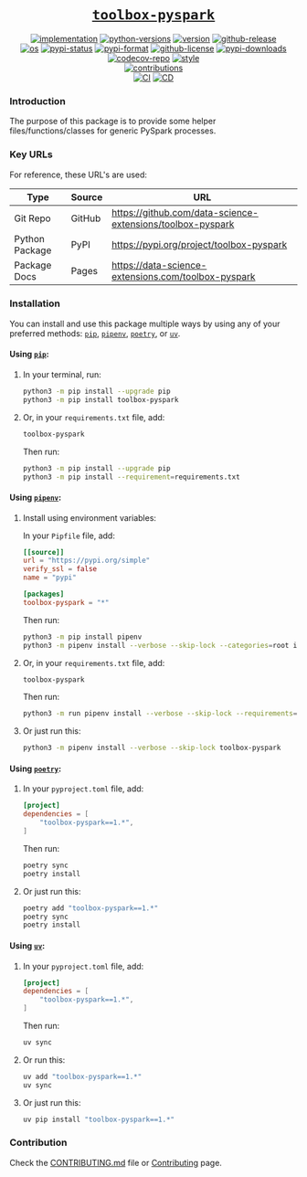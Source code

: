 <h1 align="center"><u><code>toolbox-pyspark</code></u></h1>

<p align="center">
<a href="https://pypi.org/project/toolbox-pyspark">
    <img src="https://img.shields.io/pypi/implementation/toolbox-pyspark?logo=pypi&logoColor=ffde57" alt="implementation"></a>
<a href="https://pypi.org/project/toolbox-pyspark">
    <img src="https://img.shields.io/pypi/pyversions/toolbox-pyspark?logo=python&logoColor=ffde57" alt="python-versions"></a>
<a href="https://pypi.org/project/toolbox-pyspark">
    <img src="https://img.shields.io/pypi/v/toolbox-pyspark?label=version&logo=pypi&logoColor=ffde57&color=blue" alt="version"></a>
<a href="https://github.com/data-science-extensions/toolbox-pyspark/releases">
    <img src="https://img.shields.io/github/v/release/data-science-extensions/toolbox-pyspark?logo=github" alt="github-release"></a>
<br>
<a href="https://github.com/data-science-extensions/toolbox-pyspark/actions/workflows/ci.yml">
    <img src="https://img.shields.io/static/v1?label=os&message=ubuntu+|+macos+|+windows&color=blue&logo=ubuntu&logoColor=green" alt="os"></a>
<a href="https://pypi.org/project/toolbox-pyspark">
    <img src="https://img.shields.io/pypi/status/toolbox-pyspark?color=green" alt="pypi-status"></a>
<a href="https://pypi.org/project/toolbox-pyspark">
    <img src="https://img.shields.io/pypi/format/toolbox-pyspark?color=green" alt="pypi-format"></a>
<a href="https://github.com/data-science-extensions/toolbox-pyspark/blob/main/LICENSE">
    <img src="https://img.shields.io/github/license/data-science-extensions/toolbox-pyspark?color=green" alt="github-license"></a>
<a href="https://piptrends.com/package/toolbox-pyspark">
    <img src="https://img.shields.io/pypi/dm/toolbox-pyspark?color=green" alt="pypi-downloads"></a>
<a href="https://codecov.io/gh/data-science-extensions/toolbox-pyspark">
    <img src="https://codecov.io/gh/data-science-extensions/toolbox-pyspark/graph/badge.svg" alt="codecov-repo"></a>
<a href="https://github.com/psf/black">
    <img src="https://img.shields.io/static/v1?label=style&message=black&color=black&logo=windows-terminal&logoColor=white" alt="style"></a>
<br>
<a href="https://github.com/data-science-extensions/toolbox-pyspark">
    <img src="https://img.shields.io/badge/contributions-welcome-brightgreen.svg?style=flat" alt="contributions"></a>
<br>
<a href="https://github.com/data-science-extensions/toolbox-pyspark/actions/workflows/ci.yml">
    <img src="https://github.com/data-science-extensions/toolbox-pyspark/actions/workflows/ci.yml/badge.svg?event=pull_request" alt="CI"></a>
<a href="https://github.com/data-science-extensions/toolbox-pyspark/actions/workflows/cd.yml">
    <img src="https://github.com/data-science-extensions/toolbox-pyspark/actions/workflows/cd.yml/badge.svg?event=release" alt="CD"></a>
</p>

### Introduction

The purpose of this package is to provide some helper files/functions/classes for generic PySpark processes.


### Key URLs

For reference, these URL's are used:

| Type | Source | URL |
|---|---|---|
| Git Repo | GitHub | https://github.com/data-science-extensions/toolbox-pyspark |
| Python Package | PyPI | https://pypi.org/project/toolbox-pyspark |
| Package Docs | Pages | https://data-science-extensions.com/toolbox-pyspark |


### Installation

You can install and use this package multiple ways by using any of your preferred methods: [`pip`][pip], [`pipenv`][pipenv], [`poetry`][poetry], or [`uv`][uv].


#### Using [`pip`][pip]:

1. In your terminal, run:

    ```sh
    python3 -m pip install --upgrade pip
    python3 -m pip install toolbox-pyspark
    ```

2. Or, in your `requirements.txt` file, add:

    ```txt
    toolbox-pyspark
    ```

    Then run:

    ```sh
    python3 -m pip install --upgrade pip
    python3 -m pip install --requirement=requirements.txt
    ```


#### Using [`pipenv`][pipenv]:

1. Install using environment variables:

    In your `Pipfile` file, add:

    ```toml
    [[source]]
    url = "https://pypi.org/simple"
    verify_ssl = false
    name = "pypi"

    [packages]
    toolbox-pyspark = "*"
    ```

    Then run:

    ```sh
    python3 -m pip install pipenv
    python3 -m pipenv install --verbose --skip-lock --categories=root index=pypi toolbox-pyspark
    ```

2. Or, in your `requirements.txt` file, add:

    ```sh
    toolbox-pyspark
    ```

    Then run:

    ```sh
    python3 -m run pipenv install --verbose --skip-lock --requirements=requirements.txt
    ```

3. Or just run this:

    ```sh
    python3 -m pipenv install --verbose --skip-lock toolbox-pyspark
    ```


#### Using [`poetry`][poetry]:

1. In your `pyproject.toml` file, add:

    ```toml
    [project]
    dependencies = [
        "toolbox-pyspark==1.*",
    ]
    ```

    Then run:

    ```sh
    poetry sync
    poetry install
    ```

2. Or just run this:

    ```sh
    poetry add "toolbox-pyspark==1.*"
    poetry sync
    poetry install
    ```


#### Using [`uv`][uv]:

1. In your `pyproject.toml` file, add:

    ```toml
    [project]
    dependencies = [
        "toolbox-pyspark==1.*",
    ]
    ```

   Then run:

   ```sh
   uv sync
   ```

2. Or run this:

    ```sh
    uv add "toolbox-pyspark==1.*"
    uv sync
    ```

3. Or just run this:

    ```sh
    uv pip install "toolbox-pyspark==1.*"
    ```


### Contribution

Check the [CONTRIBUTING.md][github-contributing] file or [Contributing][docs-contributing] page.


[github-repo]: https://github.com/data-science-extensions/toolbox-pyspark
[github-contributing]: https://github.com/data-science-extensions/toolbox-pyspark/blob/main/CONTRIBUTING.md
[docs-contributing]: https://data-science-extensions.com/toolbox-pyspark/latest/usage/contributing/
[github-release]: https://github.com/data-science-extensions/toolbox-pyspark/releases
[github-ci]: https://github.com/data-science-extensions/toolbox-pyspark/actions/workflows/ci.yml
[github-cd]: https://github.com/data-science-extensions/toolbox-pyspark/actions/workflows/cd.yml
[github-license]: https://github.com/data-science-extensions/toolbox-pyspark/blob/main/LICENSE
[codecov-repo]: https://codecov.io/gh/data-science-extensions/toolbox-pyspark
[pypi]: https://pypi.org/project/toolbox-pyspark
[docs]: https://data-science-extensions.com/toolbox-pyspark
[pip]: https://pypi.org/project/pip
[pipenv]: https://github.com/pypa/pipenv
[poetry]: https://python-poetry.org
[uv]: https://docs.astral.sh/uv/
